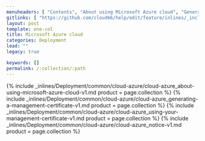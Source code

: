 ```yaml
---
menuheaders: [ "Contents", "About using Microsoft Azure cloud", "Generating a management certificate", "Using your management certificate", "Notice" ]
gitlinks: [ "https://github.com/cloud66/help/edit/feature/inlines/_includes/_inlines/Deployment/common/cloud-azure/cloud-azure_contents-v1.md", "https://github.com/cloud66/help/edit/feature/inlines/_includes/_inlines/Deployment/common/cloud-azure/cloud-azure_about-using-microsoft-azure-cloud-v1.md", "https://github.com/cloud66/help/edit/feature/inlines/_includes/_inlines/Deployment/common/cloud-azure/cloud-azure_generating-a-management-certificate-v1.md", "https://github.com/cloud66/help/edit/feature/inlines/_includes/_inlines/Deployment/common/cloud-azure/cloud-azure_using-your-management-certificate-v1.md", "https://github.com/cloud66/help/edit/feature/inlines/_includes/_inlines/Deployment/common/cloud-azure/cloud-azure_notice-v1.md" ]
layout: post
template: one-col
title: Microsoft Azure cloud
categories: Deployment
lead: ""
legacy: true

keywords: []
permalink: /:collection/:path
---
```





<a name="2"></a>{% include _inlines/Deployment/common/cloud-azure/cloud-azure_about-using-microsoft-azure-cloud-v1.md  product = page.collection %}
<a name="3"></a>{% include _inlines/Deployment/common/cloud-azure/cloud-azure_generating-a-management-certificate-v1.md  product = page.collection %}
<a name="4"></a>{% include _inlines/Deployment/common/cloud-azure/cloud-azure_using-your-management-certificate-v1.md  product = page.collection %}
<a name="5"></a>{% include _inlines/Deployment/common/cloud-azure/cloud-azure_notice-v1.md  product = page.collection %}